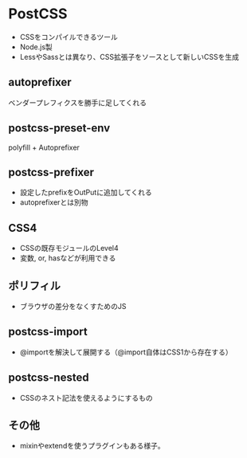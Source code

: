 # PostCSS
- CSSをコンパイルできるツール
- Node.js製
- LessやSassとは異なり、CSS拡張子をソースとして新しいCSSを生成

## autoprefixer

ベンダープレフィクスを勝手に足してくれる

## postcss-preset-env

polyfill + Autoprefixer

## postcss-prefixer

 - 設定したprefixをOutPutに追加してくれる
 - autoprefixerとは別物

## CSS4
 - CSSの既存モジュールのLevel4
 - 変数, or, hasなどが利用できる

## ポリフィル

 - ブラウザの差分をなくすためのJS

## postcss-import
 - @importを解決して展開する（@import自体はCSS1から存在する）

## postcss-nested
 - CSSのネスト記法を使えるようにするもの

## その他
 - mixinやextendを使うプラグインもある様子。
